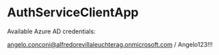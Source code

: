 # AuthServiceClientApp

Available Azure AD credentials:

angelo.conconi@alfredorevillaleuchterag.onmicrosoft.com / Angelo123!!!

